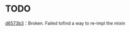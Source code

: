 # TODO
[d6573b3](https://github.com/MCTeamPotato/Papi/commit/d6573b3c445509a2c85ba8f316403e7dad762d4c)：Broken. Failed tofind a way to re-impl the mixin 
